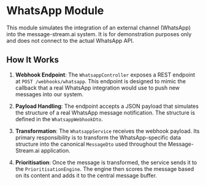 # WhatsApp Module

This module simulates the integration of an external channel (WhatsApp) into the message-stream.ai system. It is for demonstration purposes only and does not connect to the actual WhatsApp API.

## How It Works

1.  **Webhook Endpoint**: The `WhatsappController` exposes a REST endpoint at `POST /webhooks/whatsapp`. This endpoint is designed to mimic the callback that a real WhatsApp integration would use to push new messages into our system.

2.  **Payload Handling**: The endpoint accepts a JSON payload that simulates the structure of a real WhatsApp message notification. The structure is defined in the `WhatsappWebhookDto`.

3.  **Transformation**: The `WhatsappService` receives the webhook payload. Its primary responsibility is to transform the WhatsApp-specific data structure into the canonical `MessageDto` used throughout the Message-Stream.ai application.

4.  **Prioritisation**: Once the message is transformed, the service sends it to the `PrioritisationEngine`. The engine then scores the message based on its content and adds it to the central message buffer.
